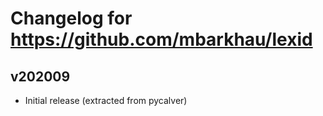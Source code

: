 # Changelog for https://github.com/mbarkhau/lexid

## v202009

 - Initial release (extracted from pycalver)
